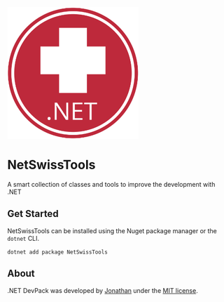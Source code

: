 <img src="https://raw.githubusercontent.com/KennyMack/NetSwissTools/main/.github/images/NetSwissToolsIcon.png" alt=".NET Swiss Tools icon" left="300px" width="300px" />

# NetSwissTools
A smart collection of classes and tools to improve the development with .NET

## Get Started
NetSwissTools can be installed using the Nuget package manager or the `dotnet` CLI.

```
dotnet add package NetSwissTools
```

## About
.NET DevPack was developed by [Jonathan](https://kennymack.github.io) under the [MIT license](LICENSE).

